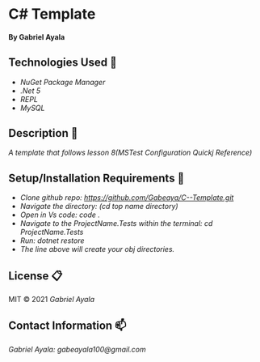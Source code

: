 # C# Template 


#### By Gabriel Ayala

## Technologies Used :floppy_disk:
* _NuGet Package Manager_
* _.Net 5_
* _REPL_
* _MySQL_

## Description :page_with_curl:
_A template that follows lesson 8(MSTest Configuration Quickj Reference)_

## Setup/Installation Requirements :triangular_ruler:

* _Clone github repo: https://github.com/Gabeaya/C--Template.git_
* _Navigate the directory: (cd top name directory)_
* _Open in Vs code: code ._
* _Navigate to the ProjectName.Tests within the terminal: cd ProjectName.Tests_
* _Run: dotnet restore_
* _The line above will create your obj directories._

## License :clipboard:
MIT &copy; 2021 _Gabriel Ayala_
## Contact Information :mailbox:

_Gabriel Ayala:
gabeayala100@gmail.com_